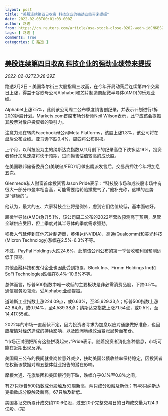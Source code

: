 ```yaml
---
layout: post
title: "美股连续第四日收高 科技企业的强劲业绩带来提振"
date: 2022-02-03T00:01:03.000Z
author: 路透
from: https://cn.reuters.com/article/usa-stock-close-0202-wedn-idCNKBS2K7298
tags: [ 路透 ]
comments: True
categories: [ 路透 ]
---
```

<!--1643846463000-->
[美股连续第四日收高 科技企业的强劲业绩带来提振](https://cn.reuters.com/article/usa-stock-close-0202-wedn-idCNKBS2K7298)
------

<div>
<div><i>2022-02-02T23:28:29Z</i></div><p>路透2月2日 - 美国华尔街三大股指周三收高，在今年开局动荡后连续第四个交易日上涨，得益于谷歌母公司Alphabet和芯片制造商超微半导体(AMD)的乐观业绩。</p><p>Alphabet上涨7.5%，此前该公司周二公布季度销售创纪录，并表示计划进行1拆20的拆股计划。Markets.com首席市场分析师Neil Wilson表示，此举应该会提振其股票对散户投资者的吸引力。</p><p>注意力现在转向Facebook母公司Meta Platforms，该股上涨1.3%，该公司将在盘后公布业绩。亚马逊下跌0.4%，周四将公布财报。</p><p>上个月，以科技股为主的纳斯达克指数从11月创下的纪录高位下跌多达19%，投资者预计加息速度将快于预期，进而抛售估值较高的成长股。</p><p>在美国联邦储备委员会(美联储/FED)1月做出鹰派发言后，交易员押注今年将加息五次。</p><p>Glenmede私人财富首席投资官Jason Pride表示：“科技股市场和成长股市场中有很大一部分市盈率相当高，可能需要给轮胎撒撒气了。”他补充称，这样的走势是“健康的”。</p><p>他认为，最大的五、六家科技企业将是例外，虑到它们估值较低，基本面较好。</p><p>超微半导体(AMD)急升5.1%，该公司周二公布的2022年营收预测高于预期，尽管全球供应受阻，但上季度对其半导体的季度需求强劲。</p><p>积极人气延伸到其他芯片制造商，英伟达(NVIDIA)、高通(Qualcomm)和美光科技(Micron Technology)涨幅在2.5%-6.3%不等。</p><p>不过，PayPal Holdings大跌24.6%，此前该公司公布的第一季营收和利润预测远低于预期。</p><p>其他金融科技和支付企业也因此受到拖累，Block Inc、Firmm Holdings Inc和SoFi Technologies跌幅在8.4%-10.6%不等。</p><p>总体而言，标普500指数中唯一收低的主要板块是非必需消费品股，下跌0.5%。通信服务股领涨，受Alphabet业绩提振。</p><p>道琼斯工业指数上涨224.09点，或0.63%，至35,629.33点；标普500指数上涨42.84点，或0.94%，至4,589.38点；纳斯达克指数上涨71.54点，或0.5%，至14,417.55点。</p><p>2022年的市场一直起伏不定，因为投资者寻求为加息以应对通胀做好准备，也因应疫情对经济造成的持续影响，以及欧洲地缘政治紧张局势而布仓。</p><p>“市场正试图把所有这些拼凑起来，”Pride表示，随着投资者消化各种信息，市场可能在近期出现反弹。</p><p>美国周三公布的民间就业岗位意外减少，扶助美国公债收益率保持稳定，因投资者在权衡该数据对周五整体就业报告的潜在影响。</p><p>摩根大通、花旗集团和美国银行则下跌，跌幅介乎0.1%至0.8%之间。</p><p>有27只标普500指数成分股触及52周新高，两只成分股触及新低；有48只纳斯达克指数成分股触及新高，67只触及新低。</p><p>美国各证交所累计成交约110.6亿股，过去20个完整交易日的日均成交量为124.3亿股。(完)</p>
</div>
